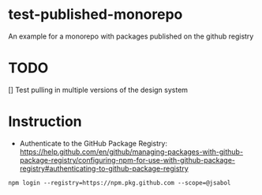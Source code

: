 # test-published-monorepo

An example for a monorepo with packages published on the github registry

# TODO

[] Test pulling in multiple versions of the design system

# Instruction

- Authenticate to the GitHub Package Registry: https://help.github.com/en/github/managing-packages-with-github-package-registry/configuring-npm-for-use-with-github-package-registry#authenticating-to-github-package-registry

`npm login --registry=https://npm.pkg.github.com --scope=@jsabol`
